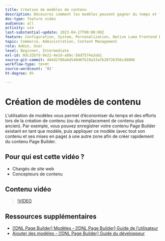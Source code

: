 ```yaml
---
title: Création de modèles de contenu
description: Découvrez comment les modèles peuvent gagner du temps et faire des efforts lors de la création de contenu ou du remplacement de contenu plus ancien.
doc-type: feature video
audience: all
activity: use
last-substantial-update: 2023-04-27T00:00:00Z
feature: Configuration, System, Personalization, Native Luma Frontend Development
topic: Commerce, Administration, Content Management
role: Admin, User
level: Beginner, Intermediate
exl-id: 0dc32bfd-9e22-4e1d-a60c-58d7574a2eb1
source-git-commit: 404d2708a6d540d6fb19a33afb20726356cd8000
workflow-type: tm+mt
source-wordcount: '91'
ht-degree: 0%

---
```


# Création de modèles de contenu

L’utilisation de modèles vous permet d’économiser du temps et des efforts lors de la création de contenu (ou du remplacement de contenu plus ancien). Par exemple, vous pouvez enregistrer votre contenu Page Builder existant en tant que modèle, puis appliquer ce modèle (avec tout son contenu et ses mises en page) à une autre zone afin de créer rapidement du contenu Page Builder.

## Pour qui est cette vidéo ?

- Chargés de site web
- Concepteurs de contenu

## Contenu vidéo

>[!VIDEO](https://video.tv.adobe.com/v/343787?quality=12&learn=on)

## Ressources supplémentaires

- [[!DNL Page Builder] Modèles - [!DNL Page Builder] Guide de l’utilisateur](https://experienceleague.adobe.com/docs/commerce-admin/page-builder/templates.html?lang=fr)
- [Ajouter des modèles - [!DNL Page Builder] Guide du développeur](https://developer.adobe.com/commerce/frontend-core/page-builder/content-types/create/add-templates/)
